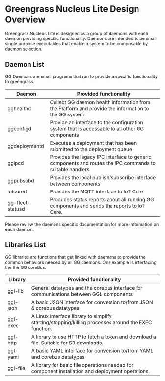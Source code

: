 # Greengrass Nucleus Lite Design Overview

Greengrass Nucleus Lite is designed as a group of daemons with each daemon
providing specific functionality. Daemons are intended to be small single
purpose executables that enable a system to be composable by daemon selection.

## Daemon List

GG Daemons are small programs that run to provide a specific functionality to
greengrass.

| Daemon           | Provided functionality                                                                                   |
| ---------------- | -------------------------------------------------------------------------------------------------------- |
| gghealthd        | Collect GG daemon health information from the Platform and provide the information to the GG system      |
| ggconfigd        | Provide an interface to the configuration system that is accessable to all other GG components           |
| ggdeploymentd    | Executes a deployment that has been submitted to the deployment queue                                    |
| ggipcd           | Provides the legacy IPC interface to generic components and routes the IPC commands to suitable handlers |
| ggpubsubd        | Provides the local publish/subscribe interface between components                                        |
| iotcored         | Provides the MQTT interface to IoT Core                                                                  |
| gg-fleet-statusd | Produces status reports about all running GG components and sends the reports to IoT Core.               |

Please review the daemons specific documentation for more information on each
daemon.

## Libraries List

GG libraries are functions that get linked with daemons to provide the common
behaviors needed by all GG daemons. One example is interfacing the the GG
coreBus.

| Library  | Provided functionality                                                                              |
| -------- | --------------------------------------------------------------------------------------------------- |
| ggl-lib  | General datatypes and the corebus interface for communications between GGL components               |
| ggl-json | A basic JSON interface for conversion to/from JSON & corebus datatypes                              |
| ggl-exec | A Linux interface library to simplify starting/stopping/killing processes around the EXEC function. |
| ggl-http | A library to use HTTP to fetch a token and download a file. Suitable for S3 downloads.              |
| ggl-yaml | A basic YAML interface for conversion to/from YAML and corebus datatypes                            |
| ggl-file | A library for basic file operations needed for component installation and deployment operations.    |
